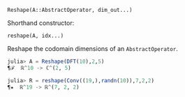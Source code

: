 `Reshape(A::AbstractOperator, dim_out...)`

Shorthand constructor: 

`reshape(A, idx...)` 

Reshape the codomain dimensions of an `AbstractOperator`.

```julia
julia> A = Reshape(DFT(10),2,5)
¶ℱ  ℝ^10 -> ℂ^(2, 5)

julia> R = reshape(Conv((19,),randn(10)),7,2,2)
¶★  ℝ^19 -> ℝ^(7, 2, 2)

```
